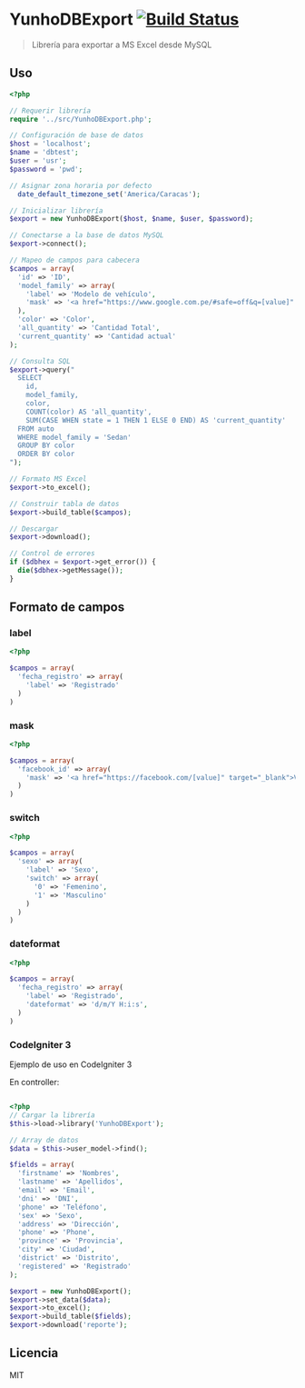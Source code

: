 # YunhoDBExport [![Build Status](https://travis-ci.org/juanlopezdev/YunhoDBExport.svg)](https://travis-ci.org/juanlopezdev/YunhoDBExport)

> Librería para exportar a MS Excel desde MySQL

## Uso

```php
<?php

// Requerir librería
require '../src/YunhoDBExport.php';

// Configuración de base de datos
$host = 'localhost';
$name = 'dbtest';
$user = 'usr';
$password = 'pwd';

// Asignar zona horaria por defecto
  date_default_timezone_set('America/Caracas');

// Inicializar librería
$export = new YunhoDBExport($host, $name, $user, $password);

// Conectarse a la base de datos MySQL
$export->connect();

// Mapeo de campos para cabecera
$campos = array(
  'id' => 'ID',
  'model_family' => array(
    'label' => 'Modelo de vehículo',
    'mask' => '<a href="https://www.google.com.pe/#safe=off&q=[value]" target="_blank">Ver Modelo</a>'
  ),
  'color' => 'Color',
  'all_quantity' => 'Cantidad Total',
  'current_quantity' => 'Cantidad actual'
);

// Consulta SQL
$export->query("
  SELECT
    id,
    model_family,
    color,
    COUNT(color) AS 'all_quantity',
    SUM(CASE WHEN state = 1 THEN 1 ELSE 0 END) AS 'current_quantity'
  FROM auto
  WHERE model_family = 'Sedan'
  GROUP BY color
  ORDER BY color
");

// Formato MS Excel
$export->to_excel();

// Construir tabla de datos
$export->build_table($campos);

// Descargar
$export->download();

// Control de errores
if ($dbhex = $export->get_error()) {
  die($dbhex->getMessage());
}
```

## Formato de campos

### label

````php
<?php

$campos = array(
  'fecha_registro' => array(
    'label' => 'Registrado'
  )
)
````

### mask

````php
<?php

$campos = array(
  'facebook_id' => array(
    'mask' => '<a href="https://facebook.com/[value]" target="_blank">Ver perfil</a>',
  )
)
````

### switch
````php
<?php

$campos = array(
  'sexo' => array(
    'label' => 'Sexo',
    'switch' => array(
      '0' => 'Femenino',
      '1' => 'Masculino'
    )
  )
)
````

### dateformat
````php
<?php

$campos = array(
  'fecha_registro' => array(
    'label' => 'Registrado',
    'dateformat' => 'd/m/Y H:i:s',
  )
)
````

### CodeIgniter 3
Ejemplo de uso en CodeIgniter 3

En controller:

```php

<?php
// Cargar la librería
$this->load->library('YunhoDBExport');

// Array de datos
$data = $this->user_model->find();

$fields = array(
  'firstname' => 'Nombres',
  'lastname' => 'Apellidos',
  'email' => 'Email',
  'dni' => 'DNI',
  'phone' => 'Teléfono',
  'sex' => 'Sexo',
  'address' => 'Dirección',
  'phone' => 'Phone',
  'province' => 'Provincia',
  'city' => 'Ciudad',
  'district' => 'Distrito',
  'registered' => 'Registrado'
);

$export = new YunhoDBExport();
$export->set_data($data);
$export->to_excel();
$export->build_table($fields);
$export->download('reporte');
```

## Licencia
MIT
